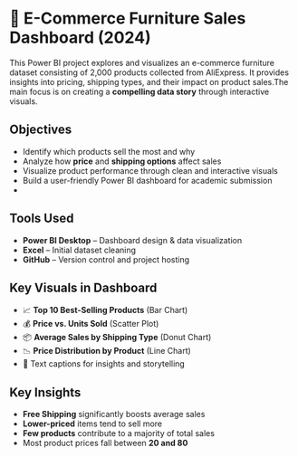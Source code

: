 # 🛒 E-Commerce Furniture Sales Dashboard (2024)
This Power BI project explores and visualizes an e-commerce furniture dataset consisting of 2,000 products collected from AliExpress. 
It provides insights into pricing, shipping types, and their impact on product sales.The main focus is on creating a **compelling data story** through interactive visuals.

## Objectives

- Identify which products sell the most and why
- Analyze how **price** and **shipping options** affect sales
- Visualize product performance through clean and interactive visuals
- Build a user-friendly Power BI dashboard for academic submission
- 
##  Tools Used
- **Power BI Desktop** – Dashboard design & data visualization  
- **Excel** – Initial dataset cleaning  
- **GitHub** – Version control and project hosting

##  Key Visuals in Dashboard
- 📈 **Top 10 Best-Selling Products** (Bar Chart)
- 💰 **Price vs. Units Sold** (Scatter Plot)
- 📦 **Average Sales by Shipping Type** (Donut Chart)
- 📉 **Price Distribution by Product** (Line Chart)
- 🧾 Text captions for insights and storytelling

##  Key Insights

- **Free Shipping** significantly boosts average sales
- **Lower-priced** items tend to sell more
- **Few products** contribute to a majority of total sales
- Most product prices fall between **20 and 80**



